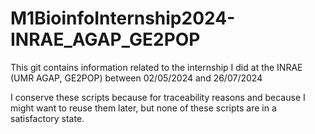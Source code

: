 # M1BioinfoInternship2024-INRAE_AGAP_GE2POP

This git contains information related to the internship I did at the INRAE (UMR AGAP, GE2POP) between 02/05/2024 and 26/07/2024

I conserve these scripts because for traceability reasons and because I might want to reuse them later, but none of these scripts are in a satisfactory state.


